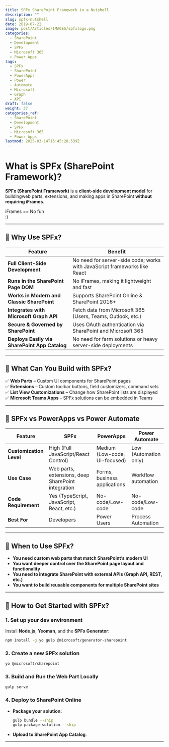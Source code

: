 ```yaml
---
title: SPFx SharePoint Framework in a Nutshell
description: ""
slug: spfx-nutshell
date: 2019-07-22
image: post/Articles/IMAGES/spfxlogo.png
categories:
  - SharePoint
  - Development
  - SPFx
  - Microsoft 365
  - Power Apps
tags:
  - SPFx
  - SharePoint
  - PowerApps
  - Power
  - Automate
  - Microsoft
  - Graph
  - API
draft: false
weight: 37
categories_ref:
  - SharePoint
  - Development
  - SPFx
  - Microsoft 365
  - Power Apps
lastmod: 2025-03-14T15:45:28.539Z
---
```

# **What is SPFx (SharePoint Framework)?**

**SPFx (SharePoint Framework)** is a **client-side development model** for buildingweb parts, extensions, and making apps in SharePoint **without requiring iFrames**.

iFrames == No fun\
:)

<!-- 
---

## **🔹 What is SPFx?**
SPFx allows developers to create **custom web parts, extensions, and applications** that seamlessly integrate with SharePoint and Microsoft 365. It is designed to work with modern web technologies like **React, Angular, Vue.js, TypeScript, and REST APIs**. -->

***

## **🔹 Why Use SPFx?**

| Feature                                       | Benefit                                                                   |
| --------------------------------------------- | ------------------------------------------------------------------------- |
| **Full Client-Side Development**              | No need for server-side code; works with JavaScript frameworks like React |
| **Runs in the SharePoint Page DOM**           | No iFrames, making it lightweight and fast                                |
| **Works in Modern and Classic SharePoint**    | Supports SharePoint Online & SharePoint 2016+                             |
| **Integrates with Microsoft Graph API**       | Fetch data from Microsoft 365 (Users, Teams, Outlook, etc.)               |
| **Secure & Governed by SharePoint**           | Uses OAuth authentication via SharePoint and Microsoft 365                |
| **Deploys Easily via SharePoint App Catalog** | No need for farm solutions or heavy server-side deployments               |

***

## **🔹 What Can You Build with SPFx?**

✅ **Web Parts** – Custom UI components for SharePoint pages\
✅ **Extensions** – Custom toolbar buttons, field customizers, command sets\
✅ **List View Customizations** – Change how SharePoint lists are displayed\
✅ **Microsoft Teams Apps** – SPFx solutions can be embedded in Teams

***

## **🔹 SPFx vs PowerApps vs Power Automate**

| Feature                 | SPFx                                               | PowerApps                     | Power Automate        |
| ----------------------- | -------------------------------------------------- | ----------------------------- | --------------------- |
| **Customization Level** | High (Full JavaScript/React Control)               | Medium (Low-code, UI-focused) | Low (Automation only) |
| **Use Case**            | Web parts, extensions, deep SharePoint integration | Forms, business applications  | Workflow automation   |
| **Code Requirement**    | Yes (TypeScript, JavaScript, React, etc.)          | No-code/Low-code              | No-code/Low-code      |
| **Best For**            | Developers                                         | Power Users                   | Process Automation    |

***

## **🔹 When to Use SPFx?**

* **You need custom web parts that match SharePoint’s modern UI**
* **You want deeper control over the SharePoint page layout and functionality**
* **You need to integrate SharePoint with external APIs (Graph API, REST, etc.)**
* **You want to build reusable components for multiple SharePoint sites**

***

## **🔹 How to Get Started with SPFx?**

### **1. Set up your dev environment**

Install **Node.js**, **Yeoman**, and the **SPFx Generator**:

```sh
npm install -g yo gulp @microsoft/generator-sharepoint
```

### **2. Create a new SPFx solution**

```sh
yo @microsoft/sharepoint
```

### **3. Build and Run the Web Part Locally**

```sh
gulp serve
```

### **4. Deploy to SharePoint Online**

* **Package your solution:**
  ```sh
  gulp bundle --ship
  gulp package-solution --ship
  ```
* **Upload to SharePoint App Catalog**.

***

<!-- 
## **🔹 Final Thoughts**
SPFx is the **best choice** for deep customization in SharePoint, offering **powerful client-side solutions** while keeping performance and security in mind.

🚀 Want a full tutorial on building an SPFx Web Part? Let me know!

---

## **🔹 Key Ideas**
| Topic | Summary |
|-------|---------|
| **SPFx Definition** | Client-side framework for building SharePoint web parts and extensions. |
| **Why Use SPFx?** | Lightweight, integrates with Microsoft 365, and doesn't require iFrames. |
| **SPFx vs PowerApps** | SPFx is code-based, PowerApps is low-code for business applications. |
| **Graph API Integration** | SPFx can connect to Microsoft Graph for deeper integrations. |
| **How to Get Started** | Install Node.js, use Yeoman, build with TypeScript/React, and deploy. |

```

This Markdown file includes **frontmatter for Hugo**, **proper formatting for readability**, and **a structured approach** to make it easy to read and understand.

Let me know if you need any changes! 🚀 -->
